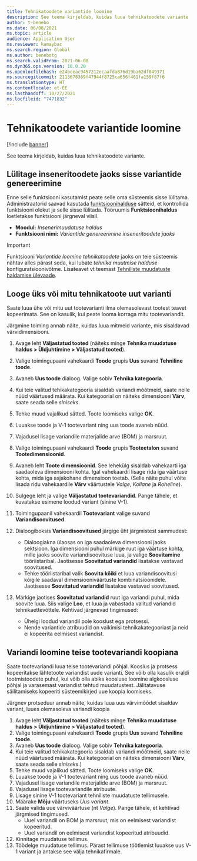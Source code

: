 ```yaml
---
title: Tehnikatoodete variantide loomine
description: See teema kirjeldab, kuidas luua tehnikatoodete variante
author: t-benebo
ms.date: 06/08/2021
ms.topic: article
audience: Application User
ms.reviewer: kamaybac
ms.search.region: Global
ms.author: benebotg
ms.search.validFrom: 2021-06-08
ms.dyn365.ops.version: 10.0.20
ms.openlocfilehash: e24bceac9457212ecaafda876d19ba62df049371
ms.sourcegitcommit: 2113678369f47944f8725ca656f461fa159f87f6
ms.translationtype: HT
ms.contentlocale: et-EE
ms.lasthandoff: 10/27/2021
ms.locfileid: "7471832"
---
```

# <a name="generate-variants-for-engineering-products"></a>Tehnikatoodete variantide loomine

[!include [banner](../includes/banner.md)]

See teema kirjeldab, kuidas luua tehnikatoodete variante.

## <a name="turn-on-variant-generation-for-engineering-products"></a>Lülitage inseneritoodete jaoks sisse variantide genereerimine

Enne selle funktsiooni kasutamist peate selle oma süsteemis sisse lülitama. Administraatorid saavad kasutada [funktsioonihalduse](../../fin-ops-core/fin-ops/get-started/feature-management/feature-management-overview.md) sätteid, et kontrollida funktsiooni olekut ja selle sisse lülitada. Tööruumis **Funktsioonihaldus** loetletakse funktsiooni järgneval viisil.

- **Moodul:** *Insenerimuudatuse haldus*
- **Funktsiooni nimi:** *Variantide genereerimine inseneritoodete jaoks*

> [!IMPORTANT]
> Funktsiooni *Variantide loomine tehnikatoodete* jaoks on teie süsteemis nähtav alles pärast seda, kui lubate *tehnika muutmise halduse* konfiguratsioonivõtme. Lisateavet vt teemast [Tehniliste muudatuste haldamise ülevaade](product-engineering-overview.md).

## <a name="generate-one-or-more-new-variants-of-an-engineering-product"></a>Looge üks või mitu tehnikatoote uut varianti

Saate luua ühe või mitu uut tootevarianti ilma olemasolevast tootest teavet kopeerimata. See on kasulik, kui peate looma korraga mitu tootevariandit.

Järgmine toiming annab näite, kuidas luua mitmeid variante, mis sisaldavad värvidimensiooni.

1. Avage leht **Väljastatud tooted** (näiteks minge **Tehnika muudatuse haldus \> Üldjuhtimine \> Väljastatud tooted**).
1. Valige toimingupaani vahekaardi **Toode** grupis **Uus** suvand **Tehniline toode**.
1. Avaneb **Uus toode** dialoog. Valige sobiv **Tehnika kategooria**.
1. Kui teie valitud tehikakategooria sisaldab variandi mõõtmeid, saate neile nüüd väärtused määrata. Kui kategoorial on näiteks dimensiooni **Värv**, saate seada selle *siniseks*.
1. Tehke muud vajalikud sätted. Toote loomiseks valige **OK**.
1. Luuakse toode ja V-1 tootevariant ning uus toode avaneb nüüd.
1. Vajadusel lisage variandile materjalide arve (BOM) ja marsruut.
1. Valige toimingupaani vahekaardi **Toode** grupis **Tooteetalon** suvand **Tootedimensioonid**.
1. Avaneb leht **Toote dimensioonid**. See lehekülg sisaldab vahekaarti iga saadaoleva dimensiooni kohta. Igal vahekaardil lisage rida iga väärtuse kohta, mida iga asjakohane dimensioon toetab. (Selle näite puhul võite lisada ridu vahekaardile **Värv** väärtustele *Valge*, *Kollane* ja *Roheline*).
1. Sulgege leht ja valige **Väljastatud tootevariandid**. Pange tähele, et kuvatakse esimene loodud variant (sinine V-1).
1. Toimingupaanil vahekaardil **Tootevariant** valige suvand **Variandisoovitused**.
1. Dialoogiboksis **Variandisoovitused** järgige üht järgmistest sammudest:

    - Dialoogiakna ülaosas on iga saadaoleva dimensiooni jaoks sektsioon. Iga dimensiooni puhul märkige ruut iga väärtuse kohta, mille jaoks soovite variandisoovituse luua, ja valige **Soovitamine** tööriistaribal. Jaotisesse **Soovitatud variandid** lisatakse vastavad soovitused.
    - Tehke tööriistaribal valik **Soovita kõiki** et luua variandisoovitusi kõigile saadaval dimensiooniväärtuste kombinatsioonidele. Jaotisesse **Soovitatud variandid** lisatakse vastavad soovitused.

1. Märkige jaotises **Soovitatud variandid** ruut iga variandi puhul, mida soovite luua. Siis valige **Loo**, et luua ja vabastada valitud variandid tehnikaettevõttele. Kehtivad järgnevad tingimused:

    - Ühelgi loodud variandil pole kooslust ega protsessi.
    - Nende variantide atribuudid on vaikimisi tehnikakategooriast ja neid ei kopeerita eelmisest variandist.

## <a name="generate-a-variant-as-a-copy-of-another-product-variant"></a>Variandi loomine teise tootevariandi koopiana

Saate tootevariandi luua teise tootevariandi põhjal. Kooslus ja protsess kopeeritakse lähtetoote variandist uude varianti. See võib olla kasulik eraldi tootmistoodete puhul, kui võib olla abiks koosluse loomine algkoosluse põhjal ja varasemast variandist tehtud muudatustest. Jälitatavuse säilitamiseks kopeeriti süsteemikirjed uue koopia loomiseks.

Järgnev protseduur annab näite, kuidas luua uus värvimõõdet sisaldav variant, luues olemasoleva variandi koopia

1. Avage leht **Väljastatud tooted** (näiteks minge **Tehnika muudatuse haldus \> Üldjuhtimine \> Väljastatud tooted**).
1. Valige toimingupaani vahekaardi **Toode** grupis **Uus** suvand **Tehniline toode**.
1. Avaneb **Uus toode** dialoog. Valige sobiv **Tehnika kategooria**.
1. Kui teie valitud tehikakategooria sisaldab variandi mõõtmeid, saate neile nüüd väärtused määrata. Kui kategoorial on näiteks dimensiooni **Värv**, saate seada selle *siniseks*.)
1. Tehke muud vajalikud sätted. Toote loomiseks valige **OK**.
1. Luuakse toode ja V-1 tootevariant ning uus toode avaneb nüüd.
1. Vajadusel lisage variandile materjalide arve (BOM) ja marsruut.
1. Vajadusel lisage tootevariandile atribuute.
1. Lisage sinine V-1 tootevariant tehniliste muudatuste tellimusele.
1. Määrake **Mõju** väärtuseks *Uus variant*.
1. Saate valida uue värviväärtuse (nt *Valge*). Pange tähele, et kehtivad järgmised tingimused. 
    - Uuel variandil on BOM ja marsruut, mis on eelmisest variandist kopeeritud.
    - Uuel variandil on eelmisest variandist kopeeritud atribuudid.
1. Kinnitage muudatuse tellimus.
1. Töödelge muudatuse tellimus. Pärast tellimuse töötlemist luuakse uus V-1 variant ja antakse see välja tehnikafirmale.
